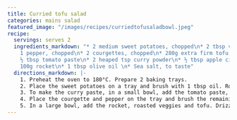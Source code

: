 ```yaml
---
title: Curried tofu salad
categories: mains salad
featured_image: "/images/recipes/curriedtofusaladbowl.jpeg"
recipe:
  servings: serves 2
  ingredients_markdown: "* 2 medium sweet potatoes, chopped\n* 2 tbsp vegetable oil\n*
    1 pepper, chopped\n* 2 courgettes, chopped\n* 280g extra firm tofu, chopped\n*
    ½ tbsp tomato paste\n* 2 heaped tsp curry powder\n* ½ tbsp apple cider vinegar\n*
    100g rocket\n* 1 tbsp olive oil \n* Sea salt, to taste"
  directions_markdown: |-
    1. Preheat the oven to 180°C. Prepare 2 baking trays.
    2. Place the sweet potatoes on a tray and brush with 1 tbsp oil. Roast for 20 minutes until softened.
    3. To make the curry paste, in a small bowl, add the tomato paste, curry powder, apple cider vinegar and vegetable oil and mix well. Toss the tofu in the curry paste until coated, then place on a baking tray.
    4. Place the courgette and pepper on the tray and brush the remaining curry paste. Add more oil if needed. Roast for 15 minutes.
    5. In a large bowl, add the rocket, roasted veggies and tofu. Drizzle with olive oil, season to taste, gently toss together and serve.
---
```

